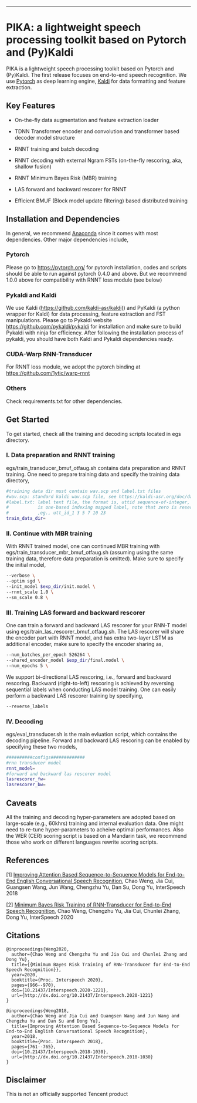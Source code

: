 --------------------------------------------------------------------------------

# PIKA: a lightweight speech processing toolkit based on Pytorch and (Py)Kaldi #
PIKA is a lightweight speech processing toolkit based on Pytorch and (Py)Kaldi. The first release focuses on end-to-end speech recognition. We use [Pytorch](https://pytorch.org) as deep learning engine, [Kaldi](https://github.com/kaldi-asr/kaldi) for data formatting and feature extraction.

## Key Features ##

- On-the-fly data augmentation and feature extraction loader

- TDNN Transformer encoder and convolution and transformer based decoder model structure

- RNNT training and batch decoding  

- RNNT decoding with external Ngram FSTs (on-the-fly rescoring, aka, shallow fusion)

- RNNT Minimum Bayes Risk (MBR) training 

- LAS forward and backward rescorer for RNNT

- Efficient BMUF (Block model update filtering) based distributed training  

## Installation and Dependencies ##

In general, we recommend [Anaconda](https://www.anaconda.com/) since it comes with most dependencies. Other major dependencies include, 

### Pytorch ###

Please go to <https://pytorch.org/> for pytorch installation, codes and scripts should be able to run against pytorch 0.4.0 and above. But we recommend 1.0.0 above for compatibility with RNNT loss module (see below) 

### Pykaldi and Kaldi ###

We use Kaldi (<https://github.com/kaldi-asr/kaldi)>) and PyKaldi (a python wrapper for Kaldi) for data processing, feature extraction and FST manipulations. Please go to Pykaldi website <https://github.com/pykaldi/pykaldi> for installation and make sure to build Pykaldi with ninja for efficiency. After following the installation process of pykaldi, you should have both Kaldi and Pykaldi dependencies ready.
  
### CUDA-Warp RNN-Transducer ###

For RNNT loss module, we adopt the pytorch binding at <https://github.com/1ytic/warp-rnnt> 

### Others ###

Check requirements.txt for other dependencies.

## Get Started ##

To get started, check all the training and decoding scripts located in egs directory.

### I. Data preparation and RNNT training ### 

egs/train_transducer_bmuf_otfaug.sh contains data preparation and RNNT training. One need to prepare training data and specify the training data directory,

```bash
#training data dir must contain wav.scp and label.txt files
#wav.scp: standard kaldi wav.scp file, see https://kaldi-asr.org/doc/data_prep.html 
#label.txt: label text file, the format is, uttid sequence-of-integer, where integer
#           is one-based indexing mapped label, note that zero is reserved for blank,  
#           ,eg., utt_id_1 3 5 7 10 23 
train_data_dir=
```

### II. Continue with MBR training ###

With RNNT trained model, one can continued MBR training with egs/train_transducer_mbr_bmuf_otfaug.sh (assuming using the same training data, therefore data preparation is omitted). Make sure to specify the initial model,

```bash
--verbose \
--optim sgd \
--init_model $exp_dir/init.model \
--rnnt_scale 1.0 \
--sm_scale 0.8 \
``` 

### III. Training LAS forward and backward rescorer ###

One can train a forward and backward LAS rescorer for your RNN-T model using egs/train_las_rescorer_bmuf_otfaug.sh. The LAS rescorer will share the encoder part with RNNT model, and has extra two-layer LSTM as additional encoder, make sure to specify the encoder sharing as,

```bash
--num_batches_per_epoch 526264 \
--shared_encoder_model $exp_dir/final.model \
--num_epochs 5 \
```

We support bi-directional LAS rescoring, i.e., forward and backward rescoring. Backward (right-to-left) rescoring is achieved by reversing sequential labels when conducting LAS model training. One can easily perform a backward LAS rescorer training by specifying,
```bash
--reverse_labels

```

### IV. Decoding  ###

egs/eval_transducer.sh is the main evluation script, which contains the decoding pipeline. Forward and backward LAS rescoring can be enabled by specifying these two models,

```bash
##########configs#############
#rnn transducer model
rnnt_model=
#forward and backward las rescorer model
lasrescorer_fw=
lasrescorer_bw=
```

## Caveats ##

All the training and decoding hyper-parameters are adopted based on large-scale (e.g., 60khrs) training and internal evaluation data. One might need to re-tune hyper-parameters to acheive optimal performances. Also the WER (CER) scoring script is based on a Mandarin task, we recommend those who work on different languages rewrite scoring scripts. 

## References ##


[1] [Improving Attention Based Sequence-to-Sequence Models for End-to-End English Conversational Speech Recognition](https://www.isca-speech.org/archive/Interspeech_2018/abstracts/1030.html), Chao Weng, Jia Cui, Guangsen Wang, Jun Wang, Chengzhu Yu, Dan Su, Dong Yu, InterSpeech 2018

[2] [Minimum Bayes Risk Training of RNN-Transducer for End-to-End Speech Recognition](https://www.isca-speech.org/archive/Interspeech_2020/abstracts/1221.html), Chao Weng, Chengzhu Yu, Jia Cui, Chunlei Zhang, Dong Yu, InterSpeech 2020


## Citations ##

```
@inproceedings{Weng2020,
  author={Chao Weng and Chengzhu Yu and Jia Cui and Chunlei Zhang and Dong Yu},
  title={{Minimum Bayes Risk Training of RNN-Transducer for End-to-End Speech Recognition}},
  year=2020,
  booktitle={Proc. Interspeech 2020},
  pages={966--970},
  doi={10.21437/Interspeech.2020-1221},
  url={http://dx.doi.org/10.21437/Interspeech.2020-1221}
}

@inproceedings{Weng2018,
  author={Chao Weng and Jia Cui and Guangsen Wang and Jun Wang and Chengzhu Yu and Dan Su and Dong Yu},
  title={Improving Attention Based Sequence-to-Sequence Models for End-to-End English Conversational Speech Recognition},
  year=2018,
  booktitle={Proc. Interspeech 2018},
  pages={761--765},
  doi={10.21437/Interspeech.2018-1030},
  url={http://dx.doi.org/10.21437/Interspeech.2018-1030}
}
```

## Disclaimer ##

This is not an officially supported Tencent product

